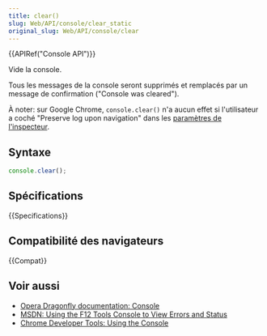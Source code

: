 ```yaml
---
title: clear()
slug: Web/API/console/clear_static
original_slug: Web/API/console/clear
---
```


{{APIRef("Console API")}}

Vide la console.

Tous les messages de la console seront supprimés et remplacés par un message de confirmation ("Console was cleared").

À noter: sur Google Chrome, `console.clear()` n'a aucun effet si l'utilisateur a coché "Preserve log upon navigation" dans les [paramètres de l'inspecteur](https://developer.chrome.com/devtools/docs/settings#preserve-log%20upon%20navigation).

## Syntaxe

```js
console.clear();
```

## Spécifications

{{Specifications}}

## Compatibilité des navigateurs

{{Compat}}

## Voir aussi

- [Opera Dragonfly documentation: Console](http://www.opera.com/dragonfly/documentation/console/)
- [MSDN: Using the F12 Tools Console to View Errors and Status](http://msdn.microsoft.com/library/gg589530)
- [Chrome Developer Tools: Using the Console](https://developer.chrome.com/devtools/docs/console#assertions)
